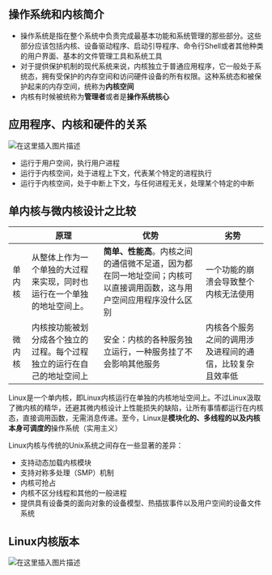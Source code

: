 ## 操作系统和内核简介
 - 操作系统是指在整个系统中负责完成最基本功能和系统管理的那些部分。这些部分应该包括内核、设备驱动程序、启动引导程序、命令行Shell或者其他种类的用户界面、基本的文件管理工具和系统工具
 - 对于提供保护机制的现代系统来说，内核独立于普通应用程序，它一般处于系统态，拥有受保护的内存空间和访问硬件设备的所有权限。这种系统态和被保护起来的内存空间，统称为**内核空间**
 - 内核有时候被统称为**管理者**或者是**操作系统核心**
## 应用程序、内核和硬件的关系
![在这里插入图片描述](https://img-blog.csdnimg.cn/20200508104809131.png?x-oss-process=image/watermark,type_ZmFuZ3poZW5naGVpdGk,shadow_10,text_aHR0cHM6Ly9ibG9nLmNzZG4ubmV0L2RhaXl1Y2hlbmc4OA==,size_16,color_FFFFFF,t_70)
- 运行于用户空间，执行用户进程
- 运行于内核空间，处于进程上下文，代表某个特定的进程执行
- 运行于内核空间，处于中断上下文，与任何进程无关，处理某个特定的中断
## 单内核与微内核设计之比较
|        | 原理                                                         | 优势                                                         | 劣势                                                     |
| ------ | ------------------------------------------------------------ | ------------------------------------------------------------ | -------------------------------------------------------- |
| 单内核 | 从整体上作为一个单独的大过程来实现，同时也运行在一个单独的地址空间上。 | **简单、性能高**。内核之间的通信微不足道，因为都在同一地址空间；内核可以直接调用函数，这与用户空间应用程序没什么区别 | 一个功能的崩溃会导致整个内核无法使用                     |
| 微内核 | 内核按功能被划分成各个独立的过程。每个过程独立的运行在自己的地址空间上 | 安全：内核的各种服务独立运行，一种服务挂了不会影响其他服务   | 内核各个服务之间的调用涉及进程间的通信，比较复杂且效率低 |


Linux是一个单内核，即Linux内核运行在单独的内核地址空间上。不过Linux汲取了微内核的精华，还避其微内核设计上性能损失的缺陷，让所有事情都运行在内核态，直接调用函数，无需消息传递。至今，Linux是**模块化的、多线程的以及内核本身可调度的**操作系统（实用主义）

Linux内核与传统的Unix系统之间存在一些显著的差异：
- 支持动态加载内核模块
- 支持对称多处理（SMP）机制
- 内核可抢占
- 内核不区分线程和其他的一般进程
- 提供具有设备类的面向对象的设备模型、热插拔事件以及用户空间的设备文件系统
## Linux内核版本
![在这里插入图片描述](https://img-blog.csdnimg.cn/20200508110843668.png?x-oss-process=image/watermark,type_ZmFuZ3poZW5naGVpdGk,shadow_10,text_aHR0cHM6Ly9ibG9nLmNzZG4ubmV0L2RhaXl1Y2hlbmc4OA==,size_16,color_FFFFFF,t_70)